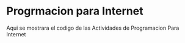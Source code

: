 # Progrmacion para Internet
Aqui se mostrara el codigo de las Actividades de Programacion Para Internet
